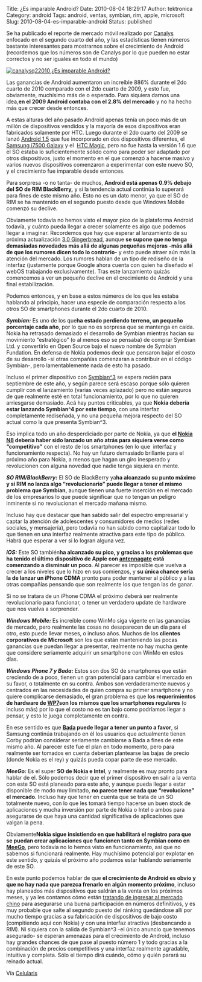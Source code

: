 Title: ¿Es imparable Android?
Date: 2010-08-04 18:29:17
Author: tektronica
Category: android
Tags: android, ventas, symbian, rim, apple, microsoft
Slug: 2010-08-04-es-imparable-android
Status: published

Se ha publicado el reporte de mercado móvil realizado por [Canalys](http://www.canalys.com/) enfocado en el segundo cuarto del año, y las estadísticas tienen números bastante interesantes para mostrarnos sobre el crecimiento de Android (recordemos que los números son de Canalys por lo que pueden no estar correctos y no ser iguales en todo el mundo)

[![canalysq22010 ¿Es imparable Android?](http://www.celularis.com/wp-content/uploads/2010/08/canalysq22010.jpg "¿Es imparable Android?")](http://www.celularis.com/wp-content/uploads/2010/08/canalysq22010.jpg)

Las ganancias de Android aumentaron un increíble 886% durante el 2do cuarto de 2010 comparado con el 2do cuarto de 2009, y esto fue, obviamente, muchísimo más de o esperado. Para siquiera darnos una idea,**en el 2009 Android contaba con el 2.8% del mercado** y no ha hecho más que crecer desde entonces.

A estas alturas del año pasado Android apenas tenía un poco más de un millón de dispositivos vendidos y la mayoría de esos dispositivos eran fabricados solamente por HTC. Luego durante el 2do cuarto del 2009 se lanzó [Android 1.5](http://www.celularis.com/noticias/lanzamiento-oficial-del-android-15-con-cupcake.php) que fue incorporado en dos dispositivos diferentes, el  [Samsung i7500 Galaxy](http://www.celularis.com/samsung/samsung-i7500-galaxy-espana-yoigo.php) y el  [HTC Magic](http://www.celularis.com/htc/htc-magic-video-imagenes.php), pero no fue hasta la versión 1.6 que el SO estaba lo suficientemente sólido como para poder ser adaptado por otros dispositivos, justo el momento en el que comenzó a hacerse masivo y varios nuevos dispositivos comenzaron a experimentar con este nuevo SO, y el crecimiento fue imparable desde entonces.

Para sorpresa -o no tanta- de muchos, **Android está apenas 0.9% debajo del SO de RIM BlackBerry,** y si la tendencia actual continúa lo superará para fines de este mismo año. Esto no es un dato menor, ya que el SO de RIM se ha mantenido en el segundo puesto desde que Windows Mobile comenzó su declive.

Obviamente todavía no hemos visto el mayor pico de la plataforma Android todavía, y cuánto pueda llegar a crecer solamente es algo que podemos llegar a imaginar. Recordemos que hay que esperar al lanzamiento de su próxima actualización [3.0 Gingerbread](http://www.celularis.com/software/primeros-datos-android-3-0-gingerbread.php), aunque **se supone que no tenga demasiadas novedades más allá de algunas pequeñas mejoras -más allá de que los rumores dicen todo lo contrario-** y esto puede atraer aún más la atención del mercado. Los rumores hablan de un tipo de rediseño de la interfaz (justamente porque Google ahora cuenta con quien ha diseñado el webOS trabajando exclusivamente). Tras este lanzamiento quizás comencemos a ver un pequeño declive en el crecimiento de Android y una final estabilización.

Podemos entonces, y en base a estos números de los que les estaba hablando al principio, hacer una especie de comparación respecto a los otros SO de smartphones durante el 2do cuarto de 2010.

***Symbian:***
Es uno de los que**ha estado perdiendo terreno, un pequeño porcentaje cada año**, por lo que no es sorpresa que se mantenga en caída. Nokia ha retrasado demasiado el desarrollo de Symbian mientras hacían su movimiento “estratégico” (o al menos eso se pensaba) de comprar Symbian Ltd. y convertirlo en Open Source bajo el nuevo nombre de Symbian Fundation. En defensa de Nokia podemos decir que pensaron bajar el costo de su desarrollo -si otras compañías comenzaran a contribuir en el código Symbian-, pero lamentablemente nada de esto ha pasado.

Incluso el primer dispositivo con [Symbian\^3](http://www.celularis.com/software/nokia-apuesta-su-suerte-a-symbian3.php) se espera recién para septiembre de este año, y según parece será escaso porque sólo quieren cumplir con el lanzamiento (varias veces aplazado) pero no están seguros de que realmente esté en total funcionamiento, por lo que no quieren arriesgarse demasiado. Acá hay puntos criticables, ya que **Nokia debería estar lanzando Symbian\^4 por este tiempo**, con una interfaz completamente rediseñada, y no una pequeña mejora respecto del SO actual como la que presenta Symbian\^3.

Eso implica todo un año desperdiciado por parte de Nokia, ya que **el [Nokia N8](http://www.celularis.com/nokia/nokia-n8.php) debería haber sido lanzado un año atrás para siquiera verse como “competitivo”** con el resto de los smartphones (en lo que  interfaz y funcionamiento respecta). No hay un futuro demasiado brillante para el próximo año para Nokia, a menos que hagan un giro inesperado y revolucionen con alguna novedad que nadie tenga siquiera en mente.

***SO RIM/BlackBerry:***
El SO de BlackBerry ya**ha alcanzado su punto máximo y si RIM no lanza algo “revolucionario” puede llegar a tener el mismo problema que Symbian**, aunque tienen una fuerte inserción en el mercado de los empresarios lo que puede significar que no tengan un peligro inminente si no revolucionan el mercado mañana mismo.

Incluso hay que destacar que han sabido salir del espectro empresarial y captar la atención de adolescentes y consumidores de medios (redes sociales, y mensajería), pero todavía no han sabido como capitalizar todo lo que tienen en una interfaz realmente atractiva para este tipo de público. Habrá que esperar a ver si lo logran alguna vez.

***iOS:***
Este SO también**ha alcanzado su pico, y gracias a los problemas que ha tenido el último dispositivo de Apple con [antennagate](http://www.celularis.com/apple-iphone/antennagate-apple-no-reconoce-sus-errores.php) está comenzando a disminuir un poco**. Al parecer es imposible que vuelva a crecer a los niveles que lo hizo en sus comienzos, y **su única chance sería la de lanzar un iPhone CDMA** pronto para poder mantener al público y a las otras compañías pensando que son realmente los que tengan las de ganar.

Si no se tratara de un iPhone CDMA el próximo deberá ser realmente revolucionario para funcionar, o tener un verdadero update de hardware que nos vuelva a sorprender.

***Windows Mobile:***
Es increíble como WinMo siga vigente en las ganancias de mercado, pero realmente las cosas no desaparecen de un día para el otro, esto puede llevar meses, o incluso años. Muchos de los **clientes corporativos de Microsoft** son los que están manteniendo las pocas ganancias que puedan llegar a presentar, realmente no hay mucha gente que considere seriamente adquirir un smartphone con WinMo en estos días.

***Windows Phone 7 y Bada:***
Estos son dos SO de smartphones que están creciendo de a poco, tienen un gran potencial para cambiar el mercado en su favor, o totalmente en su contra. Ambos son verdaderamente nuevos y centrados en las necesidades de quien compra su primer smartphone y no quiere complicarse demasiado, el gran problema es que **los requerimientos de hardware de [WP7](http://www.celularis.com/software/windows-phone-7-no-tendra-multitarea-ni-copiar-y-pegar.php)son los mismos que los smartphones regulares** (o incluso más) por lo que el costo no es tan bajo como podríamos llegar a pensar, y esto le juega completamente en contra.

En ese sentido es que **[Bada](http://www.celularis.com/samsung/bada-samsung.php) puede llegar a tener un punto a favor**, si Samsung continúa trabajando en él los usuarios que actualmente tienen Corby podrían considerar seriamente cambiarse a Bada a fines de este mismo año. Al parecer este fue el plan en todo momento, pero para realmente ser tomados en cuenta deberían plantearse las bajas de precio (donde Nokia es el rey) y quizás pueda copar parte de ese mercado.

***MeeGo:***
Es el super **SO de Nokia e Intel**, y realmente es muy pronto para hablar de el. Sólo podemos decir que el primer dispositivo en salir a la venta con este SO está planeado para este año, y aunque pueda llegar a estar disponible de modo muy limitado, **no parece tener nada que “revolucione” el mercado**. Incluso hay que tener en cuenta que se trata de un SO totalmente nuevo, con lo que les tomará tiempo hacerse un buen stock de aplicaciones y mucha inversión por parte de Nokia o Intel o ambos para asegurarse de que haya una cantidad significativa de aplicaciones que valgan la pena.

Obviamente**Nokia sigue insistiendo en que habilitará el registro para que se puedan crear aplicaciones que funcionen tanto en Symbian como en [MeeGo](http://www.celularis.com/nokia/meego-sera-el-sistema-operativo-de-los-principales-fabricantes-de-automoviles.php)**, pero todavía no lo hemos visto en funcionamiento, así que no sabemos si funcionará realmente. Hay muchísimo potencial por explotar en este sentido, y quizás el próximo año podamos estar hablando seriamente de este SO.

En este punto podemos hablar de que **el crecimiento de Android es obvio y que no hay nada que parezca frenarlo en algún momento próximo**, incluso hay planeados más dispositivos que saldrán a la venta en los próximos meses, y ya les contamos cómo están [tratando de ingresar al mercado chino](http://www.celularis.com/mercado/android-se-prepara-para-dominar-en-china.php) para asegurarse una buena participación en números definitivos, y es muy probable que salte al segundo puesto del ránking quedándose allí por mucho tiempo gracias a su fabricación de dispositivos de bajo costo (compitiendo aquí con Nokia) y con una interfaz atractiva (desbancando a RIM). Ni siquiera con la salida de Symbian\^3 -el único anuncio que tenemos asegurado- se esperan amenazas para el crecimiento de Android, incluso hay grandes chances de que pase al puesto número 1 y todo gracias a la combinación de precios competitivos y una interfaz realmente agradable, intuitiva y completa. Sólo el tiempo dirá cuándo, cómo y quién parará su reinado actual.

Vía [Celularis](http://cl.ly/1sj5)
